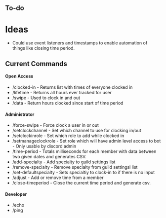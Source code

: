 
## To-do

# Ideas
- Could use event listeners and timestamps to enable automation of things like closing time period.

## Current Commands
#### Open Access
- /clocked-in - Returns list with times of everyone clocked in
- /lifetime - Returns all hours ever tracked for user
- /swipe - Used to clock in and out
- /data - Return hours clocked since start of time period

#### Administrator
- /force-swipe - Force clock a user in or out
- /setclockchannel - Set which channel to use for clocking in/out
- /setclockinrole - Set which role to add while clocked in
- /setmanageclockrole - Set role which will have admin level access to bot - Only usable by discord admin
- /time-period - Totals milliseconds for each member with data between two given dates and generates CSV.
- /add-specialty - Add specialty to guild settings list
- /remove-specialty - Remove specialty from guild settingsl list
- /set-defaultspecialty - Sets specialtiy to clock-in to if there is no input
- /adjust - Add or remove time from a member
- /close-timeperiod - Close the current time period and generate csv.

#### Developer
- /echo
- /ping